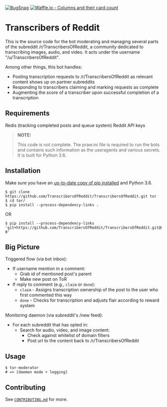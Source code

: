 [![BugSnag](https://img.shields.io/badge/errors--hosted--by-Bugsnag-blue.svg)](https://www.bugsnag.com/open-source/)
[![Waffle.io - Columns and their card count](https://badge.waffle.io/TranscribersOfReddit/TranscribersOfReddit.svg?columns=all)](http://waffle.io/TranscribersOfReddit/TranscribersOfReddit)

# Transcribers of Reddit

This is the source code for the bot moderating and managing several parts of the subreddit
/r/TranscribersOfReddit, a community dedicated to transcribing images, audio, and video.
It acts under the username "/u/TranscribersOfReddit".

Among other things, this bot handles:

- Posting transcription requests to /r/TranscribersOfReddit as relevant content shows up on partner subreddits
- Responding to transcribers claiming and marking requests as complete
- Augmenting the score of a transcriber upon successful completion of a transcription

## Requirements

Redis (tracking completed posts and queue system)
Reddit API keys

> **NOTE:**
>
> This code is not complete. The praw.ini file is required to run the bots and
> contains such information as the useragents and various secrets. It is built
> for Python 3.6.

## Installation

Make sure you have an [up-to-date copy of pip installed](https://pip.pypa.io/en/stable/installing/) and Python 3.6.

```
$ git clone https://github.com/TranscribersOfReddit/TranscribersOfReddit.git tor
$ cd tor/
$ pip install --process-dependency-links .
```

OR

```
$ pip install --process-dependency-links 'git+https://github.com/TranscribersOfReddit/TranscribersOfReddit.git@master#egg=tor-0'
```

## Big Picture

Triggered flow (via bot inbox):

- If username mention in a comment:
  - Grab id of mentioned post's parent
  - Make new post on ToR
- If reply to comment (e.g., `claim` or `done`):
  - `claim` - Assigns transcription ownership of the post to the user who first commented this way
  - `done` - Checks for transcription and adjusts flair according to reward system

Monitoring daemon (via subreddit's /new feed):

- For each subreddit that has opted in:
  - Search for audio, video, and image content:
    - Check against whitelist of domain filters
    - Post url to the content back to /r/TranscribersOfReddit

## Usage

```
$ tor-moderator
# => [daemon mode + logging]
```

## Contributing

See [`CONTRIBUTING.md`](/CONTRIBUTING.md) for more.

